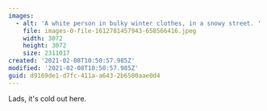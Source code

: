 ```yaml
---
images:
  - alt: 'A white person in bulky winter clothes, in a snowy street. '
    file: images-0-file-1612781457943-658566416.jpeg
    width: 3072
    height: 3072
    size: 2311017
created: '2021-02-08T10:50:57.985Z'
modified: '2021-02-08T10:50:57.985Z'
guid: d9169de1-d7fc-411a-a643-2b6500aae0d4
---
```

Lads, it's cold out here.
